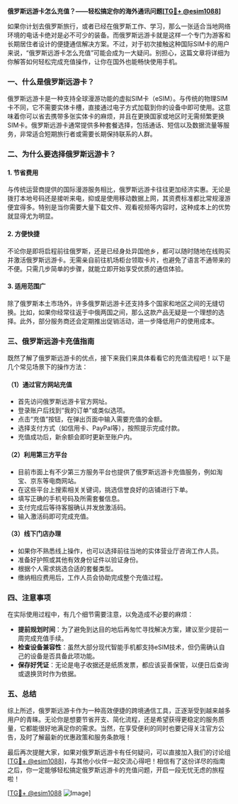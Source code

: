 **俄罗斯远游卡怎么充值？——轻松搞定你的海外通讯问题[[TG💪+ @esim1088](https://t.me/s/esim1088)]**

如果你计划去俄罗斯旅行，或者已经在俄罗斯工作、学习，那么一张适合当地网络环境的电话卡绝对是必不可少的装备。而俄罗斯远游卡就是这样一个专门为游客和长期居住者设计的便捷通信解决方案。不过，对于初次接触这种国际SIM卡的用户来说，“俄罗斯远游卡怎么充值”可能会成为一大疑问。别担心，这篇文章将详细为你解答如何轻松完成充值操作，让你在国外也能畅快使用手机。

### 一、什么是俄罗斯远游卡？

俄罗斯远游卡是一种支持全球漫游功能的虚拟SIM卡（eSIM）。与传统的物理SIM卡不同，它不需要实体卡槽，直接通过电子方式加载到你的设备中即可使用。这意味着你可以省去携带多张实体卡的麻烦，并且在更换国家或地区时无需频繁更换SIM卡。俄罗斯远游卡通常提供多种套餐选择，包括通话、短信以及数据流量等服务，非常适合短期旅行者或需要长期保持联系的人群。

### 二、为什么要选择俄罗斯远游卡？

#### 1. **节省费用**
   与传统运营商提供的国际漫游服务相比，俄罗斯远游卡往往更加经济实惠。无论是拨打本地号码还是接听来电，抑或是使用移动数据上网，其资费标准都比常规漫游便宜得多。特别是当你需要大量下载文件、观看视频等内容时，这种成本上的优势就显得尤为明显。

#### 2. **方便快捷**
   不论你是即将启程前往俄罗斯，还是已经身处异国他乡，都可以随时随地在线购买并激活俄罗斯远游卡。无需亲自前往机场柜台领取卡片，也避免了语言不通带来的不便。只需几步简单的步骤，就能立即开始享受优质的通信体验。

#### 3. **适用范围广**
   除了俄罗斯本土市场外，许多俄罗斯远游卡还支持多个国家和地区之间的无缝切换。比如，如果你经常往返于中俄两国之间，那么这款产品无疑是一个理想的选择。此外，部分服务商还会定期推出促销活动，进一步降低用户的使用成本。

### 三、俄罗斯远游卡充值指南

既然了解了俄罗斯远游卡的优点，接下来我们来具体看看它的充值流程吧！以下是几个常见场景下的操作方法：

#### （1）通过官方网站充值
   - 首先访问俄罗斯远游卡官方网址。
   - 登录账户后找到“我的订单”或类似选项。
   - 点击“充值”按钮，在弹出页面中输入需要充值的金额。
   - 选择支付方式（如信用卡、PayPal等），按照提示完成付款。
   - 充值成功后，新余额会即时更新至账户内。

#### （2）利用第三方平台
   - 目前市面上有不少第三方服务平台也提供了俄罗斯远游卡充值服务，例如淘宝、京东等电商网站。
   - 在这些平台上搜索相关关键词，挑选信誉良好的店铺进行下单。
   - 填写正确的手机号码及所需套餐信息。
   - 支付完成后等待客服确认并发放激活码。
   - 输入激活码即可完成充值。

#### （3）线下门店办理
   - 如果你不熟悉线上操作，也可以选择前往当地的实体营业厅咨询工作人员。
   - 准备好护照或其他有效身份证件以验证身份。
   - 根据个人需求挑选合适的套餐类型。
   - 缴纳相应费用后，工作人员会协助完成整个充值过程。

### 四、注意事项

在实际使用过程中，有几个细节需要注意，以免造成不必要的麻烦：
- **提前规划时间**：为了避免到达目的地后再匆忙寻找解决方案，建议至少提前一周完成充值手续。
- **检查设备兼容性**：虽然大部分现代智能手机都支持eSIM技术，但仍需确认自己的设备是否具备此项功能。
- **保存好凭证**：无论是电子收据还是纸质发票，都应该妥善保管，以便日后查询或退换货时作为依据。

### 五、总结

综上所述，俄罗斯远游卡作为一种高效便捷的跨境通信工具，正逐渐受到越来越多用户的青睐。无论你是想要节省开支、简化流程，还是希望获得更稳定的服务质量，它都能很好地满足你的需求。当然，在享受便利的同时也要记得关注官方公告，及时了解最新的优惠政策和服务条款哦！

最后再次提醒大家，如果对俄罗斯远游卡有任何疑问，可以直接加入我们的讨论组[[TG💪+ @esim1088](https://t.me/s/esim1088)]，与其他小伙伴一起交流心得吧！相信有了这份详尽的指南之后，你一定能够轻松搞定俄罗斯远游卡的充值问题，开启一段无忧无虑的旅程啦！

[[TG💪+ @esim1088](https://t.me/s/esim1088) ![Image](https://i.postimg.cc/4NQfJmqS/Snipaste-2025-05-13-00-14-12.png)]